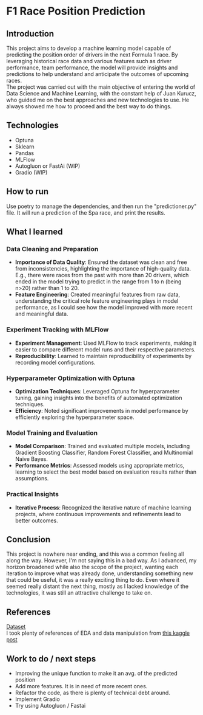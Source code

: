 # F1 Race Position Prediction

## Introduction
This project aims to develop a machine learning model capable of predicting the position order of drivers in the next Formula 1 race. By leveraging historical race data and various features such as driver performance, team performance, the model will provide insights and predictions to help understand and anticipate the outcomes of upcoming races.
<br>
The project was carried out with the main objective of entering the world of Data Science and Machine Learning, with the constant help of Juan Kurucz, who guided me on the best approaches and new technologies to use. He always showed me how to proceed and the best way to do things.

## Technologies
- Optuna
- Sklearn
- Pandas
- MLFlow
- Autogluon or FastAi (WIP)
- Gradio (WIP)

## How to run
Use poetry to manage the dependencies, and then run the "predictioner.py" file.
It will run a prediction of the Spa race, and print the results.

## What I learned

### Data Cleaning and Preparation
- **Importance of Data Quality**: Ensured the dataset was clean and free from inconsistencies, highlighting the importance of high-quality data. E.g., there were races from the past with more than 20 drivers, which ended in the model trying to predict in the range from 1 to n (being n>20) rather than 1 to 20.
- **Feature Engineering**: Created meaningful features from raw data, understanding the critical role feature engineering plays in model performance, as I could see how the model improved with more recent and meaningful data.

### Experiment Tracking with MLFlow
- **Experiment Management**: Used MLFlow to track experiments, making it easier to compare different model runs and their respective parameters.
- **Reproducibility**: Learned to maintain reproducibility of experiments by recording model configurations.

### Hyperparameter Optimization with Optuna
- **Optimization Techniques**: Leveraged Optuna for hyperparameter tuning, gaining insights into the benefits of automated optimization techniques.
- **Efficiency**: Noted significant improvements in model performance by efficiently exploring the hyperparameter space.

### Model Training and Evaluation
- **Model Comparison**: Trained and evaluated multiple models, including Gradient Boosting Classifier, Random Forest Classifier, and Multinomial Naive Bayes.
- **Performance Metrics**: Assessed models using appropriate metrics, learning to select the best model based on evaluation results rather than assumptions.

### Practical Insights
- **Iterative Process**: Recognized the iterative nature of machine learning projects, where continuous improvements and refinements lead to better outcomes.

## Conclusion
This project is nowhere near ending, and this was a common feeling all along the way. However, I'm not saying this in a bad way. As I advanced, my horizon broadened while also the scope of the project, wanting each iteration to improve what was already done, understanding something new that could be useful, it was a really exciting thing to do. Even where it seemed really distant the next thing, mostly as I lacked knowledge of the technologies, it was still an attractive challenge to take on.

## References
[Dataset](https://www.kaggle.com/datasets/rohanrao/formula-1-world-championship-1950-2020) <br>
I took plenty of references of EDA and data manipulation from [this kaggle post](https://www.kaggle.com/code/yanrogerweng/formula-1-race-prediction#Check-dataframe)

## Work to do / next steps
- Improving the unique function to make it an avg. of the predicted position
- Add more features. It is in need of more recent ones.
- Refactor the code, as there is plenty of technical debt around.
- Implement Gradio
- Try using Autogluon / Fastai
